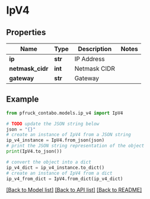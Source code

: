 # IpV4


## Properties

Name | Type | Description | Notes
------------ | ------------- | ------------- | -------------
**ip** | **str** | IP Address | 
**netmask_cidr** | **int** | Netmask CIDR | 
**gateway** | **str** | Gateway | 

## Example

```python
from pfruck_contabo.models.ip_v4 import IpV4

# TODO update the JSON string below
json = "{}"
# create an instance of IpV4 from a JSON string
ip_v4_instance = IpV4.from_json(json)
# print the JSON string representation of the object
print(IpV4.to_json())

# convert the object into a dict
ip_v4_dict = ip_v4_instance.to_dict()
# create an instance of IpV4 from a dict
ip_v4_from_dict = IpV4.from_dict(ip_v4_dict)
```
[[Back to Model list]](../README.md#documentation-for-models) [[Back to API list]](../README.md#documentation-for-api-endpoints) [[Back to README]](../README.md)


